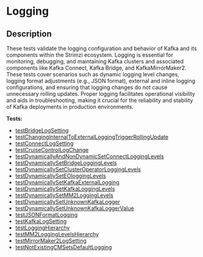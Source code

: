# Logging

## Description

These tests validate the logging configuration and behavior of Kafka and its components within the Strimzi ecosystem. 
Logging is essential for monitoring, debugging, and maintaining Kafka clusters and associated components like Kafka Connect, 
Kafka Bridge, and KafkaMirrorMaker2. 
These tests cover scenarios such as dynamic logging level changes, logging format adjustments (e.g., JSON format), 
external and inline logging configurations, and ensuring that logging changes do not cause unnecessary rolling updates. 
Proper logging facilitates operational visibility and aids in troubleshooting, making it crucial for the reliability 
and stability of Kafka deployments in production environments.

<!-- generated part -->
**Tests:**
- [testBridgeLogSetting](../io.strimzi.systemtest.log.LogSettingST.md)
- [testChangingInternalToExternalLoggingTriggerRollingUpdate](../io.strimzi.systemtest.log.LoggingChangeST.md)
- [testConnectLogSetting](../io.strimzi.systemtest.log.LogSettingST.md)
- [testCruiseControlLogChange](../io.strimzi.systemtest.log.LogSettingST.md)
- [testDynamicallyAndNonDynamicSetConnectLoggingLevels](../io.strimzi.systemtest.log.LoggingChangeST.md)
- [testDynamicallySetBridgeLoggingLevels](../io.strimzi.systemtest.log.LoggingChangeST.md)
- [testDynamicallySetClusterOperatorLoggingLevels](../io.strimzi.systemtest.log.LoggingChangeST.md)
- [testDynamicallySetEOloggingLevels](../io.strimzi.systemtest.log.LoggingChangeST.md)
- [testDynamicallySetKafkaExternalLogging](../io.strimzi.systemtest.log.LoggingChangeST.md)
- [testDynamicallySetKafkaLoggingLevels](../io.strimzi.systemtest.log.LoggingChangeST.md)
- [testDynamicallySetMM2LoggingLevels](../io.strimzi.systemtest.log.LoggingChangeST.md)
- [testDynamicallySetUnknownKafkaLogger](../io.strimzi.systemtest.log.LoggingChangeST.md)
- [testDynamicallySetUnknownKafkaLoggerValue](../io.strimzi.systemtest.log.LoggingChangeST.md)
- [testJSONFormatLogging](../io.strimzi.systemtest.log.LoggingChangeST.md)
- [testKafkaLogSetting](../io.strimzi.systemtest.log.LogSettingST.md)
- [testLoggingHierarchy](../io.strimzi.systemtest.log.LoggingChangeST.md)
- [testMM2LoggingLevelsHierarchy](../io.strimzi.systemtest.log.LoggingChangeST.md)
- [testMirrorMaker2LogSetting](../io.strimzi.systemtest.log.LogSettingST.md)
- [testNotExistingCMSetsDefaultLogging](../io.strimzi.systemtest.log.LoggingChangeST.md)

